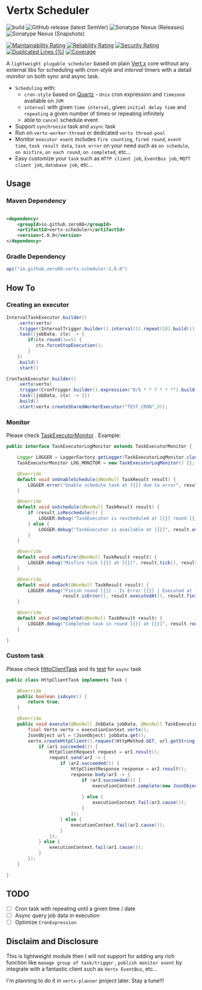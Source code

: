 # Vertx Scheduler

![build](https://github.com/zero88/vertx-scheduler/workflows/build-release/badge.svg?branch=main)
![GitHub release (latest SemVer)](https://img.shields.io/github/v/release/zero88/vertx-scheduler?sort=semver)
![Sonatype Nexus (Releases)](https://img.shields.io/nexus/r/io.github.zero88/vertx-scheduler?server=https%3A%2F%2Foss.sonatype.org%2F)
![Sonatype Nexus (Snapshots)](https://img.shields.io/nexus/s/io.github.zero88/vertx-scheduler?server=https%3A%2F%2Foss.sonatype.org%2F)

[![Maintainability Rating](https://sonarcloud.io/api/project_badges/measure?project=zero88_vertx-scheduler&metric=sqale_rating)](https://sonarcloud.io/dashboard?id=zero88_vertx-scheduler)
[![Reliability Rating](https://sonarcloud.io/api/project_badges/measure?project=zero88_vertx-scheduler&metric=reliability_rating)](https://sonarcloud.io/dashboard?id=zero88_vertx-scheduler)
[![Security Rating](https://sonarcloud.io/api/project_badges/measure?project=zero88_vertx-scheduler&metric=security_rating)](https://sonarcloud.io/dashboard?id=zero88_vertx-scheduler)
[![Duplicated Lines (%)](https://sonarcloud.io/api/project_badges/measure?project=zero88_vertx-scheduler&metric=duplicated_lines_density)](https://sonarcloud.io/dashboard?id=zero88_vertx-scheduler)
[![Coverage](https://sonarcloud.io/api/project_badges/measure?project=zero88_vertx-scheduler&metric=coverage)](https://sonarcloud.io/dashboard?id=zero88_vertx-scheduler)

A `lightweight plugable scheduler` based on plain [Vert.x](https://vertx.io/) core without any external libs for scheduling with _cron-style_ and _interval_ timers with a detail _monitor_ on both sync and async task.

- `Scheduling` with:
  - `cron-style` based on [Quartz](http://www.quartz-scheduler.org/) - `Unix` cron expression and `timezone` available
    on `JVM`
  - `interval` with given `time interval`, given `initial delay time` and `repeating` a given number of times or
    repeating infinitely
  - able to `cancel` schedule event
- Support `synchronize` task and `async` task
- Run on `vertx-worker-thread` or dedicated `vertx thread-pool`
- Monitor `executor event` includes `fire counting`, `fired round`, `event time`, `task result data`, `task error` on
  your need such as `on schedule`, `on misfire`, `on each round`, `on completed`, etc...
- Easy customize your `task` such as `HTTP client job`, `EventBus job`, `MQTT client job`, `database job`, etc...

## Usage

### Maven Dependency

```xml

<dependency>
    <groupId>io.github.zero88</groupId>
    <artifactId>vertx-scheduler</artifactId>
    <version>1.0.0</version>
</dependency>
```

### Gradle Dependency

```groovy
api("io.github.zero88:vertx-scheduler:1.0.0")
```

## How To

### Creating an executor

```java
IntervalTaskExecutor.builder()
    .vertx(vertx)
    .trigger(IntervalTrigger.builder().interval(1).repeat(10).build())
    .task((jobData, ctx) -> {
        if(ctx.round()==5) {
           ctx.forceStopExecution();
        }
    })
    .build()
    .start()
```

```java
CronTaskExecutor.builder()
    .vertx(vertx)
    .trigger(CronTrigger.builder().expression("0/5 * * ? * * *").build())
    .task((jobData, ctx) -> {})
    .build()
    .start(vertx.createSharedWorkerExecutor("TEST_CRON",3));
```

### Monitor

Please
check [TaskExecutorMonitor](https://github.com/zero88/vertx-scheduler/blob/62d8feb265f45afad2626886c24f2899346f46b1/src/main/java/io/github/zero88/vertx/scheduler/TaskExecutorMonitor.java)
. Example:

```java
public interface TaskExecutorLogMonitor extends TaskExecutorMonitor {

    Logger LOGGER = LoggerFactory.getLogger(TaskExecutorLogMonitor.class);
    TaskExecutorMonitor LOG_MONITOR = new TaskExecutorLogMonitor() {};

    @Override
    default void onUnableSchedule(@NonNull TaskResult result) {
        LOGGER.error("Unable schedule task at [{}] due to error", result.unscheduledAt(), result.error());
    }

    @Override
    default void onSchedule(@NonNull TaskResult result) {
        if (result.isReschedule()) {
            LOGGER.debug("TaskExecutor is rescheduled at [{}] round [{}]", result.rescheduledAt(), result.round());
        } else {
            LOGGER.debug("TaskExecutor is available at [{}]", result.availableAt());
        }
    }

    @Override
    default void onMisfire(@NonNull TaskResult result) {
        LOGGER.debug("Misfire tick [{}] at [{}]", result.tick(), result.triggeredAt());
    }

    @Override
    default void onEach(@NonNull TaskResult result) {
        LOGGER.debug("Finish round [{}] - Is Error [{}] | Executed at [{}] - Finished at [{}]", result.round(),
                     result.isError(), result.executedAt(), result.finishedAt());
    }

    @Override
    default void onCompleted(@NonNull TaskResult result) {
        LOGGER.debug("Completed task in round [{}] at [{}]", result.round(), result.completedAt());
    }

}
```

### Custom task

Please
check [HttpClientTask](https://github.com/zero88/vertx-scheduler/blob/62d8feb265f45afad2626886c24f2899346f46b1/src/test/java/io/github/zero88/vertx/scheduler/custom/HttpClientTask.java)
and
its [test](https://github.com/zero88/vertx-scheduler/blob/62d8feb265f45afad2626886c24f2899346f46b1/src/test/java/io/github/zero88/vertx/scheduler/custom/HttpClientTaskTest.java)
for `async` task

```java
public class HttpClientTask implements Task {

    @Override
    public boolean isAsync() {
        return true;
    }

    @Override
    public void execute(@NonNull JobData jobData, @NonNull TaskExecutionContext executionContext) {
        final Vertx vertx = executionContext.vertx();
        JsonObject url = (JsonObject) jobData.get();
        vertx.createHttpClient().request(HttpMethod.GET, url.getString("host"), url.getString("path"), ar1 -> {
            if (ar1.succeeded()) {
                HttpClientRequest request = ar1.result();
                request.send(ar2 -> {
                    if (ar2.succeeded()) {
                        HttpClientResponse response = ar2.result();
                        response.body(ar3 -> {
                            if (ar3.succeeded()) {
                                executionContext.complete(new JsonObject().put("status", response.statusCode())
                                                                          .put("response", ar3.result().toJson()));
                            } else {
                                executionContext.fail(ar3.cause());
                            }
                        });
                    } else {
                        executionContext.fail(ar2.cause());
                    }
                });
            } else {
                executionContext.fail(ar1.cause());
            }
        });
    }

}
```

## TODO

- [ ] Cron task with repeating until a given time / date
- [ ] Async query job data in execution
- [ ] Optimize `CronExpression`

## Disclaim and Disclosure

This is lightweight module then I will not support for adding any rich function like `manage group of task/trigger`
, `publish monitor event` by integrate with a fantastic client such as `Vertx EventBus`, etc... 

I'm planning to do it in `vertx-planner` project later. Stay a tune!!!
